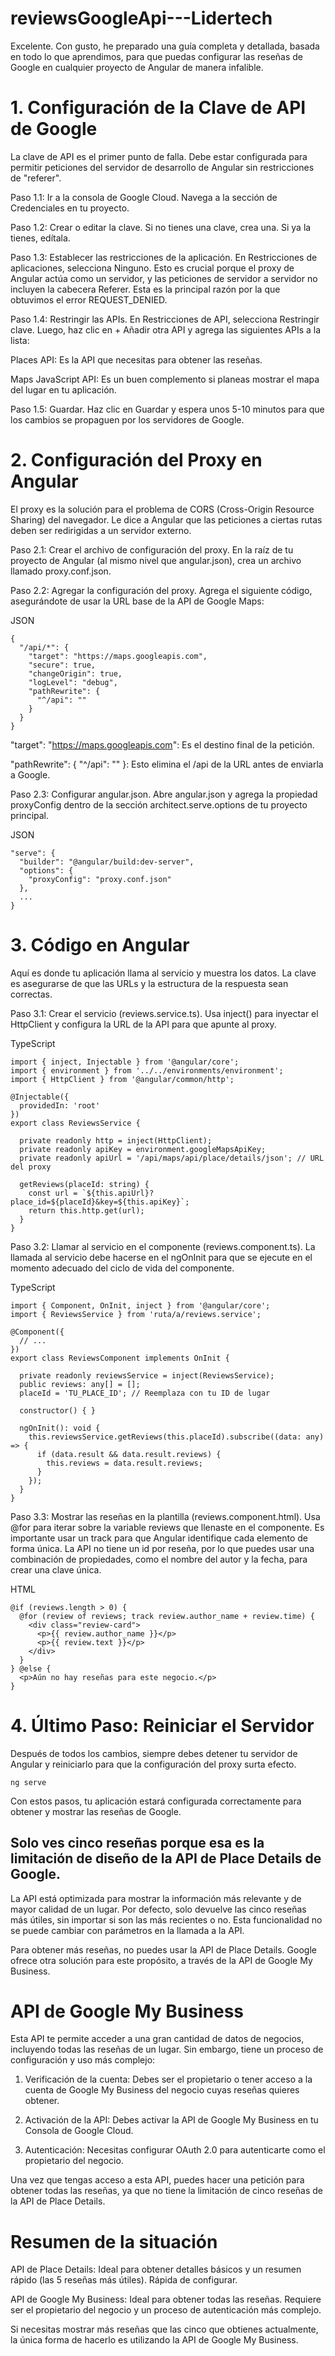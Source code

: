 # reviewsGoogleApi---Lidertech


Excelente. Con gusto, he preparado una guía completa y detallada, basada en todo lo que aprendimos, para que puedas configurar las reseñas de Google en cualquier proyecto de Angular de manera infalible.

# 1. Configuración de la Clave de API de Google
La clave de API es el primer punto de falla. Debe estar configurada para permitir peticiones del servidor de desarrollo de Angular sin restricciones de "referer".

  Paso 1.1: Ir a la consola de Google Cloud. Navega a la sección de Credenciales en tu proyecto.

  Paso 1.2: Crear o editar la clave. Si no tienes una clave, crea una. Si ya la tienes, edítala.

  Paso 1.3: Establecer las restricciones de la aplicación. En Restricciones de aplicaciones, selecciona Ninguno. Esto es crucial porque el proxy de Angular actúa como un servidor, y las peticiones de servidor a servidor no incluyen la cabecera Referer. Esta es la principal razón por la que obtuvimos el error REQUEST_DENIED.

  Paso 1.4: Restringir las APIs. En Restricciones de API, selecciona Restringir clave. Luego, haz clic en + Añadir otra API y agrega las siguientes APIs a la lista:

Places API: Es la API que necesitas para obtener las reseñas.

Maps JavaScript API: Es un buen complemento si planeas mostrar el mapa del lugar en tu aplicación.

Paso 1.5: Guardar. Haz clic en Guardar y espera unos 5-10 minutos para que los cambios se propaguen por los servidores de Google.

# 2. Configuración del Proxy en Angular
El proxy es la solución para el problema de CORS (Cross-Origin Resource Sharing) del navegador. Le dice a Angular que las peticiones a ciertas rutas deben ser redirigidas a un servidor externo.

Paso 2.1: Crear el archivo de configuración del proxy. En la raíz de tu proyecto de Angular (al mismo nivel que angular.json), crea un archivo llamado proxy.conf.json.

Paso 2.2: Agregar la configuración del proxy. Agrega el siguiente código, asegurándote de usar la URL base de la API de Google Maps:

JSON

    {
      "/api/*": {
        "target": "https://maps.googleapis.com",
        "secure": true,
        "changeOrigin": true,
        "logLevel": "debug",
        "pathRewrite": {
          "^/api": ""
        }
      }
    }


"target": "https://maps.googleapis.com": Es el destino final de la petición.

"pathRewrite": { "^/api": "" }: Esto elimina el /api de la URL antes de enviarla a Google.

Paso 2.3: Configurar angular.json. Abre angular.json y agrega la propiedad proxyConfig dentro de la sección architect.serve.options de tu proyecto principal.

JSON

    "serve": {
      "builder": "@angular/build:dev-server",
      "options": {
        "proxyConfig": "proxy.conf.json"
      },
      ...
    }

    
# 3. Código en Angular
Aquí es donde tu aplicación llama al servicio y muestra los datos. 
La clave es asegurarse de que las URLs y la estructura de la respuesta sean correctas.

Paso 3.1: Crear el servicio (reviews.service.ts). 
Usa inject() para inyectar el HttpClient y configura la URL de la API para que apunte al proxy.

TypeScript

    import { inject, Injectable } from '@angular/core';
    import { environment } from '../../environments/environment';
    import { HttpClient } from '@angular/common/http';
    
    @Injectable({
      providedIn: 'root'
    })
    export class ReviewsService {
    
      private readonly http = inject(HttpClient);
      private readonly apiKey = environment.googleMapsApiKey;
      private readonly apiUrl = '/api/maps/api/place/details/json'; // URL del proxy
    
      getReviews(placeId: string) {
        const url = `${this.apiUrl}?place_id=${placeId}&key=${this.apiKey}`;
        return this.http.get(url);
      }
    }
Paso 3.2: Llamar al servicio en el componente (reviews.component.ts). 
La llamada al servicio debe hacerse en el ngOnInit para que se ejecute en el momento adecuado del ciclo de vida del componente.

TypeScript

    import { Component, OnInit, inject } from '@angular/core';
    import { ReviewsService } from 'ruta/a/reviews.service';
    
    @Component({
      // ...
    })
    export class ReviewsComponent implements OnInit {
    
      private readonly reviewsService = inject(ReviewsService);
      public reviews: any[] = [];
      placeId = 'TU_PLACE_ID'; // Reemplaza con tu ID de lugar
    
      constructor() { }
    
      ngOnInit(): void {
        this.reviewsService.getReviews(this.placeId).subscribe((data: any) => {
          if (data.result && data.result.reviews) {
            this.reviews = data.result.reviews;
          }
        });
      }
    }
    
Paso 3.3: Mostrar las reseñas en la plantilla (reviews.component.html). Usa @for para iterar sobre la variable reviews que llenaste en el componente. Es importante usar un track para que Angular identifique cada elemento de forma única. La API no tiene un id por reseña, por lo que puedes usar una combinación de propiedades, como el nombre del autor y la fecha, para crear una clave única.

HTML

    @if (reviews.length > 0) {
      @for (review of reviews; track review.author_name + review.time) {
        <div class="review-card">
          <p>{{ review.author_name }}</p>
          <p>{{ review.text }}</p>
        </div>
      }
    } @else {
      <p>Aún no hay reseñas para este negocio.</p>
    }

# 4. Último Paso: Reiniciar el Servidor
Después de todos los cambios, siempre debes detener tu servidor de Angular y reiniciarlo para que la configuración del proxy surta efecto.

    ng serve

Con estos pasos, tu aplicación estará configurada correctamente para obtener y mostrar las reseñas de Google.




## Solo ves cinco reseñas porque esa es la limitación de diseño de la API de Place Details de Google. 
La API está optimizada para mostrar la información más relevante y de mayor calidad de un lugar. 
Por defecto, solo devuelve las cinco reseñas más útiles, sin importar si son las más recientes o no. 
Esta funcionalidad no se puede cambiar con parámetros en la llamada a la API.

Para obtener más reseñas, no puedes usar la API de Place Details. 
Google ofrece otra solución para este propósito, a través de la API de Google My Business.

# API de Google My Business
Esta API te permite acceder a una gran cantidad de datos de negocios, incluyendo todas las reseñas de un lugar. Sin embargo, tiene un proceso de configuración y uso más complejo:

  1. Verificación de la cuenta: Debes ser el propietario o tener acceso a la cuenta de Google My Business del negocio cuyas reseñas quieres obtener.

  2. Activación de la API: Debes activar la API de Google My Business en tu Consola de Google Cloud.

  3. Autenticación: Necesitas configurar OAuth 2.0 para autenticarte como el propietario del negocio.

Una vez que tengas acceso a esta API, puedes hacer una petición para obtener todas las reseñas, ya que no tiene la limitación de cinco reseñas de la API de Place Details.

# Resumen de la situación
API de Place Details: Ideal para obtener detalles básicos y un resumen rápido (las 5 reseñas más útiles). Rápida de configurar.

API de Google My Business: Ideal para obtener todas las reseñas. Requiere ser el propietario del negocio y un proceso de autenticación más complejo.

Si necesitas mostrar más reseñas que las cinco que obtienes actualmente, la única forma de hacerlo es utilizando la API de Google My Business.
